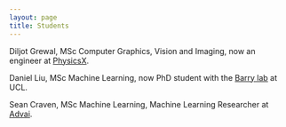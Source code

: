 ```yaml
---
layout: page
title: Students
---
```

Diljot Grewal, MSc Computer Graphics, Vision and Imaging, now an engineer at [PhysicsX](https://www.physicsx.co.uk/).

Daniel Liu, MSc Machine Learning, now PhD student with the [Barry lab](https://barry-lab.com/) at UCL.

Sean Craven, MSc Machine Learning, Machine Learning Researcher at [Advai](https://www.advai.co.uk/).

